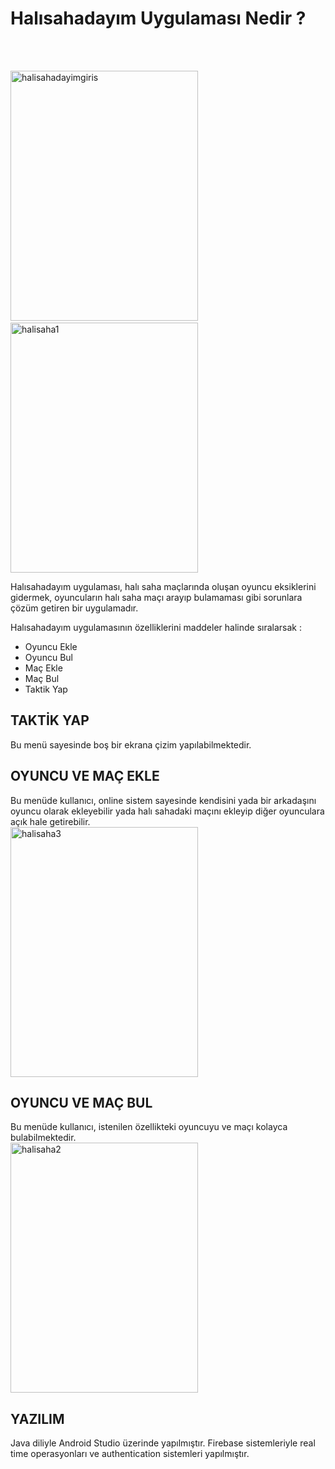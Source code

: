 # Halısahadayım Uygulaması Nedir ?
<br>
<br>
<p>
<img src="https://i.ibb.co/wCm1Vw4/halisahadayimgiris.jpg" alt="halisahadayimgiris" width="300" height="400" border="0" />
&ensp;
<img src="https://i.ibb.co/hCJ2Gmv/halisaha1.jpg"  width="300" height="400" alt="halisaha1" border="0" />



</p>

Halısahadayım uygulaması, halı saha maçlarında oluşan oyuncu eksiklerini gidermek, oyuncuların halı saha maçı arayıp bulamaması gibi sorunlara çözüm getiren bir uygulamadır.

Halısahadayım uygulamasının özelliklerini maddeler halinde sıralarsak :

- Oyuncu Ekle
- Oyuncu Bul
- Maç Ekle
- Maç Bul
- Taktik Yap


## TAKTİK YAP

Bu menü sayesinde boş bir ekrana çizim yapılabilmektedir.

## OYUNCU VE MAÇ EKLE

Bu menüde kullanıcı, online sistem sayesinde kendisini yada bir arkadaşını oyuncu olarak ekleyebilir yada halı sahadaki maçını ekleyip diğer oyunculara açık hale getirebilir.
<br>
<img src="https://i.ibb.co/R3R2Q1N/halisaha3.jpg"  width="300" height="400" alt="halisaha3" border="0" />
## OYUNCU VE MAÇ BUL

Bu menüde kullanıcı, istenilen özellikteki oyuncuyu ve maçı kolayca bulabilmektedir.
<br>
<img src="https://i.ibb.co/CKRG85w/halisaha2.jpg" width="300" height="400" alt="halisaha2" border="0" /></a>
## YAZILIM

Java diliyle Android Studio üzerinde yapılmıştır.
Firebase sistemleriyle real time operasyonları ve authentication sistemleri yapılmıştır.







